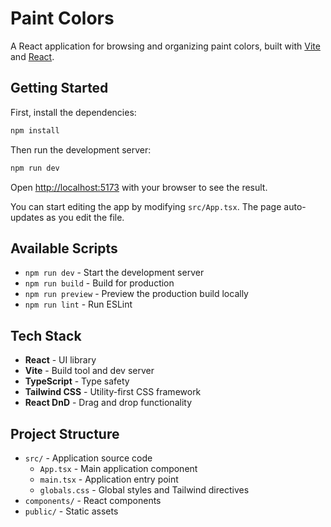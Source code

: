 # Paint Colors

A React application for browsing and organizing paint colors, built with [Vite](https://vite.dev/) and [React](https://react.dev/).

## Getting Started

First, install the dependencies:

```bash
npm install
```

Then run the development server:

```bash
npm run dev
```

Open [http://localhost:5173](http://localhost:5173) with your browser to see the result.

You can start editing the app by modifying `src/App.tsx`. The page auto-updates as you edit the file.

## Available Scripts

- `npm run dev` - Start the development server
- `npm run build` - Build for production
- `npm run preview` - Preview the production build locally
- `npm run lint` - Run ESLint

## Tech Stack

- **React** - UI library
- **Vite** - Build tool and dev server
- **TypeScript** - Type safety
- **Tailwind CSS** - Utility-first CSS framework
- **React DnD** - Drag and drop functionality

## Project Structure

- `src/` - Application source code
  - `App.tsx` - Main application component
  - `main.tsx` - Application entry point
  - `globals.css` - Global styles and Tailwind directives
- `components/` - React components
- `public/` - Static assets
